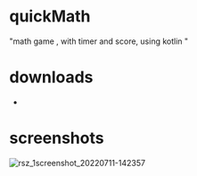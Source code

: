 # quickMath

"math game , with timer and score, using kotlin "

# downloads
-

# screenshots

![rsz_1screenshot_20220711-142357](https://user-images.githubusercontent.com/85139394/178227484-d87dfc52-9ecc-4ceb-9e50-6dcaf154e22d.png)

